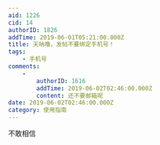 ```yaml
---
aid: 1226
cid: 14
authorID: 1826
addTime: 2019-06-01T05:21:00.000Z
title: 天呐噜，发帖不要绑定手机号！
tags:
    - 手机号
comments:
    -
        authorID: 1616
        addTime: 2019-06-02T02:46:00.000Z
        content: 还不要邮箱呢
date: 2019-06-02T02:46:00.000Z
category: 使用指南
---
```


不敢相信
